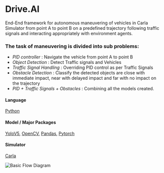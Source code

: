 
# Drive.AI

End-End framework for autonomous maneuvering of vehicles in Carla Simulator 
from point A to point B on a predefined trajectory following traffic signals 
and interacting appropriately with environment agents. 
### The task of maneuvering is divided into sub problems: 


- *PID controller* : Navigate the vehicle from point A to point B
- *Object Detection* : Detect Traffic signals and Vehicles
- *Traffic Signal Handling* : Overriding PID control as per Traffic Signals
- *Obstacle Detection* : Classify the detected objects are close with immediate impact, near with delayed impact and far with no impact on the trajectory
- *PID + Traffic Signals + Obstacles* : Combining all the models created.


#### Language

[Python](https://linktodocumentation)

#### Model / Major Packages
[YoloV5](https://github.com/ultralytics/yolov5),
[OpenCV](https://opencv.org/),
[Pandas](https://pandas.pydata.org/),
[Pytorch](https://pytorch.org/)

#### Simulator
[Carla](https://carla.org/)


![Basic Flow Diagram](https://github.com/shivanshu1641/Drive.AI/blob/main/Project%20Model.png?raw=true)

